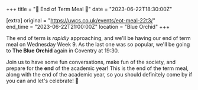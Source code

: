+++
title = "🍲 End of Term Meal 🍲"
date = "2023-06-22T18:30:00Z"

[extra]
original = "https://uwcs.co.uk/events/eot-meal-22t3/"    
end_time = "2023-06-22T21:00:00Z"
location = "Blue Orchid"
+++

The end of term is *rapidly* approaching, and we'll be having our end of term meal on Wednesday Week 9. As the last one was so popular, we'll be going to **The Blue Orchid** again in Coventry at 19:30.

Join us to have some fun conversations,  make fun of the society, and prepare for the **end** of the academic year! This is the end of the term meal, along with the end of the academic year, so you should definitely come by if you can and let's celebrate! 🥳

